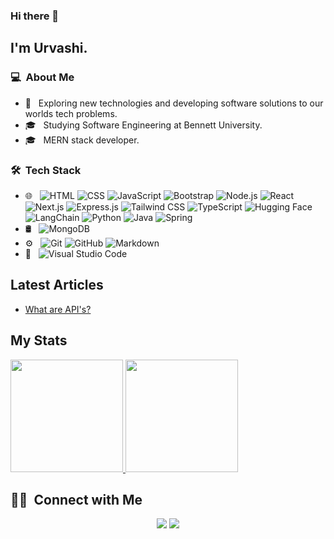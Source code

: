 ### Hi there 👋

## I'm Urvashi.

### 💻 &nbsp;About Me 

- 🤔 &nbsp; Exploring new technologies and developing software solutions to our worlds tech problems.
- 🎓 &nbsp; Studying Software Engineering at Bennett University.
- 🎓 &nbsp; MERN stack developer.


### 🛠 &nbsp;Tech Stack

- 🌐 &nbsp;
  ![HTML](https://img.shields.io/badge/-HTML-333333?style=flat&logo=HTML5)
  ![CSS](https://img.shields.io/badge/-CSS-333333?style=flat&logo=CSS3&logoColor=1572B6)
  ![JavaScript](https://img.shields.io/badge/-JavaScript-333333?style=flat&logo=javascript)
  ![Bootstrap](https://img.shields.io/badge/-Bootstrap-333333?style=flat&logo=bootstrap&logoColor=563D7C)
  ![Node.js](https://img.shields.io/badge/-Node.js-333333?style=flat&logo=node.js)
  ![React](https://img.shields.io/badge/-React-333333?style=flat&logo=react)
  ![Next.js](https://img.shields.io/badge/-Next.js-333333?style=flat&logo=next.js)
  ![Express.js](https://img.shields.io/badge/-Express.js-000?&logo=express)
  ![Tailwind CSS](https://img.shields.io/badge/-Tailwind%20CSS-38B2AC?&logo=tailwindcss&logoColor=white)
  ![TypeScript](https://img.shields.io/badge/-TypeScript-007ACC?style=flat&logo=typescript&logoColor=white)
  ![Hugging Face](https://img.shields.io/badge/-Hugging%20Face-F9A03C?&logo=hugging-face&logoColor=white)
  ![LangChain](https://img.shields.io/badge/-LangChain-001E36?&logo=LangChain)
  ![Python](https://img.shields.io/badge/-Python-333333?style=flat&logo=python)
  ![Java](https://img.shields.io/badge/-Java-333333?style=flat&logo=java)
  ![Spring](https://img.shields.io/badge/-Spring-333333?style=flat&logo=spring)
- 🛢 &nbsp;
  ![MongoDB](https://img.shields.io/badge/-MongoDB-333333?style=flat&logo=mongodb)
- ⚙️ &nbsp;
  ![Git](https://img.shields.io/badge/-Git-333333?style=flat&logo=git)
  ![GitHub](https://img.shields.io/badge/-GitHub-333333?style=flat&logo=github)
  ![Markdown](https://img.shields.io/badge/-Markdown-333333?style=flat&logo=markdown)
- 🔧 &nbsp;
  ![Visual Studio Code](https://img.shields.io/badge/-Visual%20Studio%20Code-333333?style=flat&logo=visual-studio-code&logoColor=007ACC)


## Latest Articles
<!-- BLOG-POST-LIST:START -->
- [What are API's? ](https://urvashi.vercel.app/blog/understanding-api)
<!-- BLOG-POST-LIST:END -->

## My Stats
<p>
  <a href="https://github.com/urvashi912">
    <img height="180em" src="https://github-readme-stats.vercel.app/api?username=urvashi912&show_icons=true&hide=stars,prs,issues,contribs&theme=radical" />
    <img height="180em" src="https://github-readme-stats.vercel.app/api/top-langs/?username=urvashi912&theme=radical&layout=compact" />
  </a>
</p>



##  🤝🏻 &nbsp;Connect with Me

<p align="center">
<a href="https://www.linkedin.com/in/urvashi-agrawal-12b97623a/"><img src="https://img.shields.io/badge/-Urvashi%20Agrawal-0077B5?style=flat-square&logo=Linkedin&logoColor=white"/></a>
<a href="mailto:urvashi16may@gmail.com"><img src="https://img.shields.io/badge/-urvashi16may@gmail.com-D14836?style=flat-square&logo=Gmail&logoColor=white"/></a>

<!--
**cdthomp1/cdthomp1** is a ✨ _special_ ✨ repository because its `README.md` (this file) appears on your GitHub profile.
